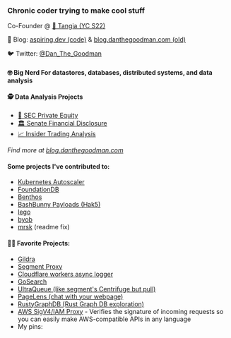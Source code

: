 ### Chronic coder trying to make cool stuff

Co-Founder @ [🍊 Tangia (YC S22)](https://www.tangia.co)

📝 Blog: [aspiring.dev (code)](https://aspiring.dev) & [blog.danthegoodman.com (old)](https://blog.danthegoodman.com)

🐦 Twitter: [@Dan_The_Goodman](https://twitter.com/Dan_The_Goodman)

#### 🤓 Big Nerd For datastores, databases, distributed systems, and data analysis

#### 🕵️ Data Analysis Projects

- [🏦 SEC Private Equity](https://blog.danthegoodman.com/following-the-money)
- [🏛 Senate Financial Disclosure](https://senate.danthegoodman.com)
- [📈 Insider Trading Analysis](https://blog.danthegoodman.com/insider-trading)

_Find more at [blog.danthegoodman.com](https://blog.danthegoodman.com)_

#### Some projects I've contributed to:

- [Kubernetes Autoscaler](https://github.com/kubernetes/autoscaler)
- [FoundationDB](https://github.com/apple/foundationdb)
- [Benthos](https://github.com/benthosdev/benthos/commit/ab0a2bc34486e97b5c913774f02d897c4a4cc60e)
- [BashBunny Payloads (Hak5)](https://github.com/hak5/bashbunny-payloads)
- [lego](https://github.com/go-acme/lego)
- [byob](https://github.com/malwaredllc/byob)
- [mrsk](https://github.com/mrsked/mrsk) (readme fix)

#### 🧑‍💻 Favorite Projects:

- [Gildra](https://github.com/danthegoodman1/Gildra)
- [Segment Proxy](https://github.com/danthegoodman1/SegmentProxy)
- [Cloudflare workers async logger](https://github.com/danthegoodman1/WorkersLogger)
- [GoSearch](https://github.com/GoSearchTeam/goSearch)
- [UltraQueue (like segment's Centrifuge but pull)](https://github.com/danthegoodman1/UltraQueue)
- [PageLens (chat with your webpage)](https://github.com/danthegoodman1/PageLensExtension)
- [RustyGraphDB (Rust Graph DB exploration)](https://github.com/danthegoodman1/RustyGraphDB)
- [AWS SigV4/IAM Proxy](https://github.com/danthegoodman1/IAMProxy) - Verifies the signature of incoming requests so you can easily make AWS-compatible APIs in any language
- My pins:
